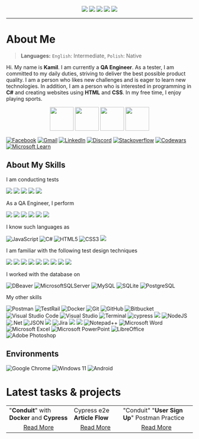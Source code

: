 <p align="center">
	<img src="https://komarev.com/ghpvc/?username=LosKamilos91&color=ff69b4&style=for-the-badge"/>
	<img src="https://img.shields.io/github/followers/LosKamilos91?style=for-the-badge"/>
	<img src="https://img.shields.io/github/stars/LosKamilos91?color=%23FECC00&style=for-the-badge"/>
	<img src="https://img.shields.io/badge/Programming%20level-Junior-green?style=for-the-badge"/>
	<img src="https://img.shields.io/badge/QA Engineer%20-Junior-orange?style=for-the-badge"/>
</p>

---

# About Me
> **Languages:** `English`: Intermediate, `Polish`: Native

Hi. My name is **Kamil**. I am currently a **QA Engineer**. As a tester, I am committed to my daily duties, striving to deliver the best possible product quality. I am a person who likes new challenges and is eager to learn new technologies. In addition, I am a person who is interested in programming in **C#** and creating websites using **HTML** and **CSS**. In my free time, I enjoy playing sports.

<p align="center">
<img width="64" src="https://cdn-icons-png.flaticon.com/512/502/502142.png">
<img width="64" src="https://cdn-icons-png.flaticon.com/512/3379/3379077.png">
<img width="64" src="https://cdn-icons-png.flaticon.com/512/2964/2964514.png">
<img width="64" src="https://cdn-icons-png.flaticon.com/512/1005/1005142.png">
</p>

<a href="https://www.facebook.com/kamil.orzechowski.39">![Facebook](https://img.shields.io/badge/Facebook-%231877F2.svg?style=flat-square&logo=Facebook&logoColor=white)</a>
<a href="mailto:k.orzechowski.dev@gmail.com?">![Gmail](https://img.shields.io/badge/Gmail-D14836?style=flat-square&logo=gmail&logoColor=white)</a>
<a href="https://www.linkedin.com/in/kamil-orzechowski-0b76121ab">![LinkedIn](https://img.shields.io/badge/linkedin-%230077B5.svg?style=flat-square&logo=linkedin&logoColor=white)</a>
<a href="https://discord.com/channels/LosKamilos#8157">![Discord](https://img.shields.io/badge/Discord-%237289DA.svg?style=flat-square&logo=discord&logoColor=white)</a>
<a href="https://stackoverflow.com/users/20157506/nino-91">![Stackoverflow](https://img.shields.io/badge/Stackoverflow-FE7A16.svg?style=flat-square&logo=stack-overflow&logoColor=white)</a>
<a href="https://www.codewars.com/users/Los.Kamilos">![Codewars](https://img.shields.io/badge/Codewars-B1361E?style=flat-square&logo=codewars&logoColor=white)</a>
<a href="https://learn.microsoft.com/pl-pl/users/kamilorzechowski-4499/">![Microsoft Learn](https://img.shields.io/badge/Microsoft_Learn-258ffa?style=flat-square&logo=microsoft&logoColor=white)</a>

## About My Skills

I am conducting tests

<img src="https://img.shields.io/badge/-Manual-9e285d?style=for-the-badge"/> <img src="https://img.shields.io/badge/-Automation-9e285d?style=for-the-badge"/> <img src="https://img.shields.io/badge/-Web-9e285d?style=for-the-badge"/> <img src="https://img.shields.io/badge/-API-9e285d?style=for-the-badge"/> <img src="https://img.shields.io/badge/-Mobile-d13f80?style=for-the-badge"/>

As a QA Engineer, I perform

<img src="https://img.shields.io/badge/-Test cases-6A5ACD?style=for-the-badge"/> <img src="https://img.shields.io/badge/-Decomposition-6A5ACD?style=for-the-badge"/> <img src="https://img.shields.io/badge/-Bug reports-6A5ACD?style=for-the-badge"/> <img src="https://img.shields.io/badge/-Checklists-6A5ACD?style=for-the-badge"/> <img src="https://img.shields.io/badge/-Test plan-948bcc?style=for-the-badge"/> <img src="https://img.shields.io/badge/-Test result reports-6A5ACD?style=for-the-badge"/>

I know such languages as

![JavaScript](https://img.shields.io/badge/javascript-%23323330.svg?style=for-the-badge&logo=javascript&logoColor=%23F7DF1E) ![C#](https://img.shields.io/badge/c%23-%23239120.svg?style=for-the-badge&logo=csharp&logoColor=white) ![HTML5](https://img.shields.io/badge/html5-%23E34F26.svg?style=for-the-badge&logo=html5&logoColor=white) ![CSS3](https://img.shields.io/badge/css3-%231572B6.svg?style=for-the-badge&logo=css3&logoColor=white) <img src="https://img.shields.io/badge/-XML-CD5C5C?style=for-the-badge"/>

I am familiar with the following test design techniques

<img src="https://img.shields.io/badge/-Equivalence class technique-696969?style=for-the-badge"/> <img src="https://img.shields.io/badge/-Boundary value testing-696969?style=for-the-badge"/> <img src="https://img.shields.io/badge/-Decision table-696969?style=for-the-badge"/> <img src="https://img.shields.io/badge/-State transition diagram-696969?style=for-the-badge"/> <img src="https://img.shields.io/badge/-Pairwise testing-696969?style=for-the-badge"/> <img src="https://img.shields.io/badge/-Risk Analisis-696969?style=for-the-badge"/> <img src="https://img.shields.io/badge/-Permission testing-696969?style=for-the-badge"/> <img src="https://img.shields.io/badge/-RTM-696969?style=for-the-badge"/> <img src="https://img.shields.io/badge/-A/B-696969?style=for-the-badge"/>

I worked with the database on

![DBeaver](https://img.shields.io/badge/DBeaver-382923?style=for-the-badge&logo=dbeaver&logoColor=white) ![MicrosoftSQLServer](https://img.shields.io/badge/Microsoft%20SQL%20Server-CC2927?style=for-the-badge&logo=microsoft%20sql%20server&logoColor=white) ![MySQL](https://img.shields.io/badge/mysql-%2300f.svg?style=for-the-badge&logo=mysql&logoColor=white) ![SQLite](https://img.shields.io/badge/sqlite-%2307405e.svg?style=for-the-badge&logo=sqlite&logoColor=white) ![PostgreSQL](https://img.shields.io/badge/postgreSQL-%23316192.svg?style=for-the-badge&logo=postgresql&logoColor=white)

My other skills

![Postman](https://img.shields.io/badge/Postman-FF6C37?style=for-the-badge&logo=postman&logoColor=white) ![TestRail](https://img.shields.io/badge/TestRail-65C179?style=for-the-badge&logo=testrail&logoColor=white) ![Docker](https://img.shields.io/badge/docker-%230db7ed.svg?style=for-the-badge&logo=docker&logoColor=white) ![Git](https://img.shields.io/badge/git-%23F05033.svg?style=for-the-badge&logo=git&logoColor=white) ![GitHub](https://img.shields.io/badge/github-%23121011.svg?style=for-the-badge&logo=github&logoColor=white) ![Bitbucket](https://img.shields.io/badge/bitbucket-%230047B3.svg?style=for-the-badge&logo=bitbucket&logoColor=white) ![Visual Studio Code](https://img.shields.io/badge/Visual%20Studio%20Code-0078d7.svg?style=for-the-badge&logo=visual-studio-code&logoColor=white) ![Visual Studio](https://img.shields.io/badge/Visual%20Studio-5C2D91.svg?style=for-the-badge&logo=visual-studio&logoColor=white) ![Terminal](https://img.shields.io/badge/Terminal-%234D4D4D.svg?style=for-the-badge&logo=windows-terminal&logoColor=white) ![cypress](https://img.shields.io/badge/-cypress-%23E5E5E5?style=for-the-badge&logo=cypress&logoColor=058a5e) <img src="https://img.shields.io/badge/-Chrome Developer Tools-BC8F8F?style=for-the-badge"/> ![NodeJS](https://img.shields.io/badge/node.js-6DA55F?style=for-the-badge&logo=node.js&logoColor=white) ![.Net](https://img.shields.io/badge/.NET-5C2D91?style=for-the-badge&logo=.net&logoColor=white) ![JSON](https://img.shields.io/badge/JSON-000000?style=for-the-badge&logo=json&logoColor=white) <img src="https://img.shields.io/badge/-TDD-DCDCDC?style=for-the-badge"/>  ![Jira](https://img.shields.io/badge/jira-%230A0FFF.svg?style=for-the-badge&logo=jira&logoColor=white) <img src="https://img.shields.io/badge/-SCRUM-b59647?style=for-the-badge"/> <img src="https://img.shields.io/badge/-Waterfall-b59647?style=for-the-badge"/> ![Notepad++](https://img.shields.io/badge/Notepad++-90E59A.svg?style=for-the-badge&logo=notepad%2b%2b&logoColor=black) ![Microsoft Word](https://img.shields.io/badge/Microsoft_Word-2B579A?style=for-the-badge&logo=microsoft-word&logoColor=white) ![Microsoft Excel](https://img.shields.io/badge/Microsoft_Excel-217346?style=for-the-badge&logo=microsoft-excel&logoColor=white) ![Microsoft PowerPoint](https://img.shields.io/badge/Microsoft_PowerPoint-B7472A?style=for-the-badge&logo=microsoft-powerpoint&logoColor=white) ![LibreOffice](https://img.shields.io/badge/LibreOffice-%2318A303?style=for-the-badge&logo=LibreOffice&logoColor=white) ![Adobe Photoshop](https://img.shields.io/badge/adobe%20photoshop-%2331A8FF.svg?style=for-the-badge&logo=adobe%20photoshop&logoColor=white)

## Environments

![Google Chrome](https://img.shields.io/badge/Google%20Chrome-4285F4?style=for-the-badge&logo=GoogleChrome&logoColor=white)
![Windows 11](https://img.shields.io/badge/Windows%2011-%230079d5.svg?style=for-the-badge&logo=Windows%2011&logoColor=white)
![Android](https://img.shields.io/badge/Android-3DDC84?style=for-the-badge&logo=android&logoColor=white)

# Latest tasks & projects
<table>
	<tr>
		<td>"<b>Conduit</b>" with <b>Docker</b> and <b>Cypress</b></td>
		<td>Cypress e2e <b>Article Flow</b></td>
		<td>"Conduit" "<b>User Sign Up</b>" Postman Practice</td>
	</tr>
 	<tr>
		<td align="center"><a href="https://github.com/LosKamilos91/qa_cypress_e2e_project">Read More</a></td>
		<td align="center"><a href="https://github.com/LosKamilos91/qa_cypress_e2e_article_flow">Read More</a></td>
		<td align="center"><a href="https://lively-station-722503.postman.co/workspace/Bravo-%5BPractice-Postman%5D~a7c87cd6-c33a-4156-8749-56333f544af0/collection/30817307-8ed64240-f62f-4a2b-a94a-1e353a2c3a9d?action=share&creator=30817307">Read More</a></td>
	</tr>
</table>
